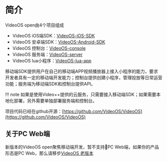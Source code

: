 # 简介
VideoOS open由4个项目组成

* VideoOS iOS端SDK：[VideoOS-iOS-SDK](http://docs.videojj.com/docs/videoos-ios-sdk) 
* VideoOS 安卓端SDK：[VideoOS-Android-SDK](http://docs.videojj.com/docs/videoos-android-sdk) 
* VideoOS 控制台：[VideoOS-console](http://docs.videojj.com/docs/videoos-console) 
* VideoOS 服务端：[VideoOS-server](http://docs.videojj.com/docs/videoos-server) 
* VideoOS lua小程序：[VideoOS-lua-app](http://docs.videojj.com/docs/videoos-lua-app)

移动端SDK提供用户在自己的移动端APP视频播放器上接入小程序的能力，要求开发者具有一定的移动端开发能力；控制台提供创建小程序，管理投放等日常运营功能；服务端为移动端SDK和控制台提供API。  

!!! note
    如果是使用Video++提供的云服务，只需要接入移动端SDK；如果需要本地化部署，另外需要单独部署服务端和控制台。

项目代码已经在github开源：[https://github.com/VideoOS/VideoOS](https://github.com/VideoOS/VideoOS)

## 关于PC Web端
新版本的VideoOS open聚焦移动端开发，暂不支持PC Web端，如果你的产品形态是PC Web，那么请移步[VideoOS 老版本](oldversion.md)
